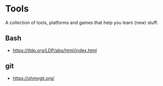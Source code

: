 # Tools

A collection of tools, platforms and games that help you learn (new) stuff.

## Bash

* https://tldp.org/LDP/abs/html/index.html

## git

* https://ohmygit.org/
